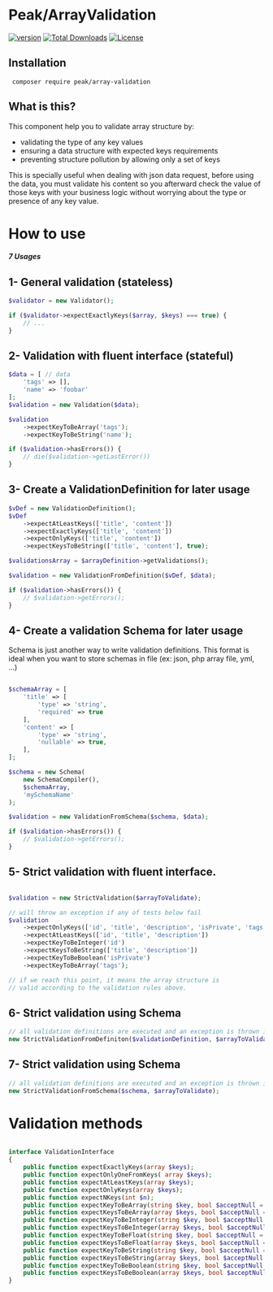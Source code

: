 # Peak/ArrayValidation

<a href="https://packagist.org/packages/peak/array-validation"><img src="https://poser.pugx.org/peak/array-validation/version" alt="version"></a>
<a href="https://packagist.org/packages/peak/array-validation"><img src="https://poser.pugx.org/peak/array-validation/downloads" alt="Total Downloads"></a>
<a href="https://github.com/peakphp/array-validation/blob/master/LICENSE.md"><img src="https://poser.pugx.org/peak/array-validation/license" alt="License"></a>

## Installation

     composer require peak/array-validation

## What is this?

This component help you to validate array structure by:

- validating the type of any key values
- ensuring a data structure with expected keys requirements
- preventing structure pollution by allowing only a set of keys

This is specially useful when dealing with json data request, before using the data, you must validate his content so
you afterward check the value of those keys with your business logic without worrying about the type or presence of any key value.

# How to use
##### 7 Usages

## 1- General validation (stateless)

```php
$validator = new Validator();

if ($validator->expectExactlyKeys($array, $keys) === true) {
    // ...
}
```

## 2- Validation with fluent interface (stateful)

```php
$data = [ // data
    'tags' => [],
    'name' => 'foobar'
];
$validation = new Validation($data);

$validation
    ->expectKeyToBeArray('tags');
    ->expectKeyToBeString('name');

if ($validation->hasErrors()) {
    // die($validation->getLastError())
}
```

## 3- Create a ValidationDefinition for later usage

```php
$vDef = new ValidationDefinition();
$vDef
    ->expectAtLeastKeys(['title', 'content'])
    ->expectExactlyKeys(['title', 'content'])
    ->expectOnlyKeys(['title', 'content'])
    ->expectKeysToBeString(['title', 'content'], true);

$validationsArray = $arrayDefinition->getValidations();

$validation = new ValidationFromDefinition($vDef, $data);

if ($validation->hasErrors()) {
    // $validation->getErrors();
}

```

## 4- Create a validation Schema for later usage 

Schema is just another way to write validation definitions. This format is ideal when you want to store schemas in file (ex: json, php array file, yml, ...)

```php

$schemaArray = [
    'title' => [
        'type' => 'string',
        'required' => true
    ],
    'content' => [
        'type' => 'string',
        'nullable' => true,
    ],
];

$schema = new Schema(
    new SchemaCompiler(),
    $schemaArray,
    'mySchemaName'
);

$validation = new ValidationFromSchema($schema, $data);

if ($validation->hasErrors()) {
    // $validation->getErrors();
}

```

## 5- Strict validation with fluent interface.

```php

$validation = new StrictValidation($arrayToValidate);

// will throw an exception if any of tests below fail
$validation
    ->expectOnlyKeys(['id', 'title', 'description', 'isPrivate', 'tags'])
    ->expectAtLeastKeys(['id', 'title', 'description'])
    ->expectKeyToBeInteger('id')
    ->expectKeysToBeString(['title', 'description'])
    ->expectKeyToBeBoolean('isPrivate')
    ->expectKeyToBeArray('tags');

// if we reach this point, it means the array structure is
// valid according to the validation rules above.

```

## 6- Strict validation using Schema

```php
// all validation definitions are executed and an exception is thrown if any of tests failed
new StrictValidationFromDefiniton($validationDefinition, $arrayToValidate);
```

## 7- Strict validation using Schema

```php
// all validation definitions are executed and an exception is thrown if any of tests failed
new StrictValidationFromSchema($schema, $arrayToValidate);
```


# Validation methods
```php

interface ValidationInterface
{
    public function expectExactlyKeys(array $keys);
    public function expectOnlyOneFromKeys( array $keys);
    public function expectAtLeastKeys(array $keys);
    public function expectOnlyKeys(array $keys);
    public function expectNKeys(int $n);
    public function expectKeyToBeArray(string $key, bool $acceptNull = false);
    public function expectKeysToBeArray(array $keys, bool $acceptNull = false);
    public function expectKeyToBeInteger(string $key, bool $acceptNull = false);
    public function expectKeysToBeInteger(array $keys, bool $acceptNull = false);
    public function expectKeyToBeFloat(string $key, bool $acceptNull = false);
    public function expectKeysToBeFloat(array $keys, bool $acceptNull = false);
    public function expectKeyToBeString(string $key, bool $acceptNull = false);
    public function expectKeysToBeString(array $keys, bool $acceptNull = false);
    public function expectKeyToBeBoolean(string $key, bool $acceptNull = false);
    public function expectKeysToBeBoolean(array $keys, bool $acceptNull = false);
}
```